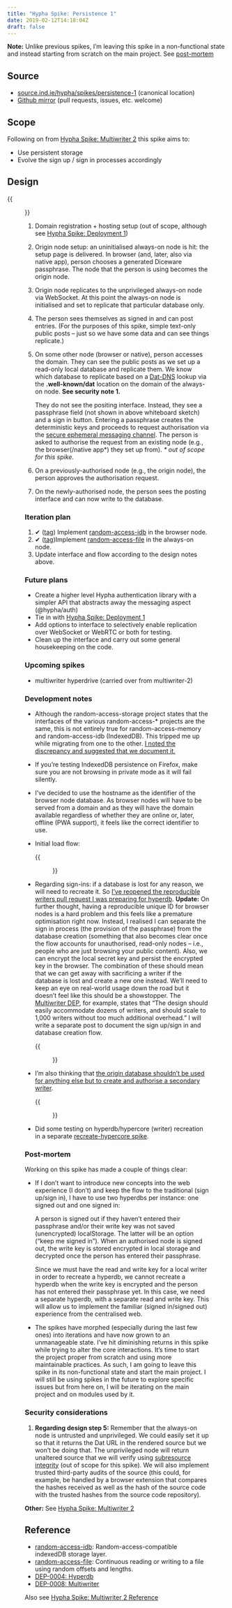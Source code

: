 ```yaml
---
title: "Hypha Spike: Persistence 1"
date: 2019-02-12T14:18:04Z
draft: false
---
```


__Note:__ Unlike previous spikes, I’m leaving this spike in a non-functional state and instead starting from scratch on the main project. See [post-mortem](#post-mortem)

## Source

  * [source.ind.ie/hypha/spikes/persistence-1](https://source.ind.ie/hypha/spikes/persistence-1) (canonical location)
  * [Github mirror](https://github.com/indie-mirror/hypha-spike-persistence-1) (pull requests, issues, etc. welcome)


## Scope

Following on from [Hypha Spike: Multiwriter 2](/2019/01/01/hypha-spike-multiwriter-2) this spike aims to:

  * Use persistent storage
  * Evolve the sign up / sign in processes accordingly


## Design

{{<figure src="flow.jpeg" alt="Screenshot of the flow to be implemented in this spike. The details are explained in the text below." caption="Implementing persistance and getting closer to the actual flow.">}}

1. Domain registration + hosting setup (out of scope, although see [Hypha Spike: Deployment 1](/2019/01/05/hypha-spike-deployment-1/))

2. Origin node setup: an uninitialised always-on node is hit: the setup page is delivered. In browser (and, later, also via native app), person chooses a generated Diceware passphrase. The node that the person is using becomes the origin node.

3. Origin node replicates to the unprivileged always-on node via WebSocket. At this point the always-on node is initialised and set to replicate that particular database only.

4. The person sees themselves as signed in and can post entries. (For the purposes of this spike, simple text-only public posts – just so we have some data and can see things replicate.)

5. On some other node (browser or native), person accesses the domain. They can see the public posts as we set up a read-only local database and replicate them. We know which database to replicate based on a [Dat-DNS](https://www.datprotocol.com/deps/0005-dns/) lookup via the __.well-known/dat__ location on the domain of the always-on node. __See security note 1.__

    They do not see the positing interface. Instead, they see a passphrase field (not shown in above whiteboard sketch) and a sign in button. Entering a passphrase creates the deterministic keys and proceeds to request authorisation via the [secure ephemeral messaging channel](https://source.ind.ie/hypha/secure-ephemeral-messaging-channel). The person is asked to authorise the request from an existing node (e.g., the browser(/native app*) they set up from). _* out of scope for this spike._

6. On a previously-authorised node (e.g., the origin node), the person approves the authorisation request.

7. On the newly-authorised node, the person sees the posting interface and can now write to the database.

### Iteration plan

1. ✔ ([tag](https://source.ind.ie/hypha/spikes/persistence-1/tags/idb)) Implement [random-access-idb](https://github.com/random-access-storage/random-access-idb) in the browser node.
2. ✔ ([tag](https://source.ind.ie/hypha/spikes/persistence-1/tags/file))Implement [random-access-file](https://github.com/random-access-storage/random-access-file) in the always-on node.
3. Update interface and flow according to the design notes above.

### Future plans

  * Create a higher level Hypha authentication library with a simpler API that abstracts away the messaging aspect (@hypha/auth)
  * Tie in with [Hypha Spike: Deployment 1](/2019/01/05/hypha-spike-deployment-1/)
  * Add options to interface to selectively enable replication over WebSocket or WebRTC or both for testing.
  * Clean up the interface and carry out some general housekeeping on the code.

### Upcoming spikes

  * multiwriter hyperdrive (carried over from multiwriter-2)

### Development notes

  * Although the random-access-storage project states that the interfaces of the various random-access-* projects are the same, this is not entirely true for random-access-memory and random-access-idb (IndexedDB). This tripped me up while migrating from one to the other. [I noted the discrepancy and suggested that we document it.](https://github.com/substack/random-access-idb/issues/6)

  * If you’re testing IndexedDB persistence on Firefox, make sure you are not browsing in private mode as it will fail silently.

  * I’ve decided to use the hostname as the identifier of the browser node database. As browser nodes will have to be served from a domain and as they will have the domain available regardless of whether they are online or, later, offline (PWA support), it feels like the correct identifier to use.

  * Initial load flow:

    {{<figure src="hypha-browser-node-initial-load-flow.jpeg" alt="Flow chart showing the initial load flow." caption="Initial load flow for browser nodes.">}}

  * Regarding sign-ins: if a database is lost for any reason, we will need to recreate it. So [I’ve reopened the reproducible writers pull request I was preparing for hyperdb](https://github.com/mafintosh/hyperdb/pull/163). __Update:__ On further thought, having a reproducible unique ID for browser nodes is a hard problem and this feels like a premature optimisation right now. Instead, I realised I can separate the sign in process (the provision of the passphrase) from the database creation (something that also becomes clear once the flow accounts for unauthorised, read-only nodes – i.e., people who are just browsing your public content). Also, we can encrypt the local secret key and persist the encrypted key in the browser. The combination of these should mean that we can get away with sacrificing a writer if the database is lost and create a new one instead. We’ll need to keep an eye on real-world usage down the road but it doesn’t feel like this should be a showstopper. The [Multiwriter DEP](https://github.com/datprotocol/DEPs/blob/master/proposals/0008-multiwriter.md), for example, states that “The design should easily accommodate dozens of writers, and should scale to 1,000 writers without too much additional overhead.” I will write a separate post to document the sign up/sign in and database creation flow.

    {{<figure src="hypha-separate-sign-in-from-node-initialisation.jpeg" alt="The separate sign-in versus node initialisation flow mentioned in the bullet point above." caption="Separating sign in from database initialisation. Legend: rK = read key (public key), wK = write key (secret key), eK = (symmetric) encryption key (secret).">}}

  * I’m also thinking that [the origin database shouldn’t be used for anything else but to create and authorise a secondary writer](https://gitter.im/datproject/discussions?at=5c6855d65095f6660c05d807).

    {{<figure src="hypha-initial-setup.jpeg" alt="Hypha initial node setup (showing the origin database being removed locally after creating and authorising the first node)" caption="Setup flow where the origin database is used just to authorise the first writer.">}}

  * Did some testing on hyperdb/hypercore (writer) recreation in a separate [recreate-hypercore spike](https://source.ind.ie/hypha/spikes/recreate-hypercore).

### Post-mortem

Working on this spike has made a couple of things clear:

  * If I don’t want to introduce new concepts into the web experience (I don’t) and keep the flow to the traditional (sign up/sign in), I have to use two hyperdbs per instance: one signed out and one signed in:

    A person is signed out if they haven’t entered their passphrase and/or their write key was not saved (unencrypted) localStorage. The latter will be an option (“keep me signed in”). When an authorised node is signed out, the write key is stored encrypted in local storage and decrypted once the person has entered their passphrase.

    Since we must have the read and write key for a local writer in order to recreate a hyperdb, we cannot recreate a hyperdb when the write key is encrypted and the person has not entered their passphrase yet. In this case, we need a separate hyperdb, with a separate read and write key. This will allow us to implement the familiar (signed in/signed out) experience from the centralised web.

  * The spikes have morphed (especially during the last few ones) into iterations and have now grown to an unmanageable state. I’ve hit diminishing returns in this spike while trying to alter the core interactions. It’s time to start the project proper from scratch and using more maintainable practices. As such, I am going to leave this spike in its non-functional state and start the main project. I will still be using spikes in the future to explore specific issues but from here on, I will be iterating on the main project and on modules used by it.

### Security considerations

1. __Regarding design step 5:__ Remember that the always-on node is untrusted and unprivileged. We could easily set it up so that it returns the Dat URL in the rendered source but we won’t be doing that. The unprivileged node will return unaltered source that we will verify using [subresource integrity](https://developer.mozilla.org/en-US/docs/Web/Security/Subresource_Integrity) (out of scope for this spike). We will also implement trusted third-party audits of the source (this could, for example, be handled by a browser extension that compares the hashes received as well as the hash of the source code with the trusted hashes from the source code repository).

__Other:__ See [Hypha Spike: Multiwriter 2](/2019/01/01/hypha-spike-multiwriter-2)

## Reference

  * [random-access-idb](https://github.com/random-access-storage/random-access-idb): Random-access-compatible indexedDB storage layer.
  * [random-access-file](https://github.com/random-access-storage/random-access-file):  Continuous reading or writing to a file using random offsets and lengths.
  * [DEP-0004: Hyperdb](https://github.com/datprotocol/DEPs/blob/master/proposals/0004-hyperdb.md)
  * [DEP-0008: Multiwriter](https://github.com/datprotocol/DEPs/blob/master/proposals/0008-multiwriter.md)

Also see [Hypha Spike: Multiwriter 2 Reference](/2019/02/01/hypha-spike-multiwriter-2#reference)
